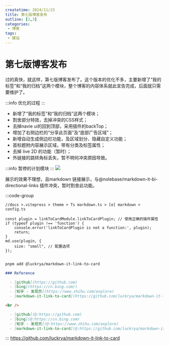 ```yaml
---
createtime: 2024/11/23
title: 第七版博客发布
outline: [2,3]
categories:
 - 博客
tags:
 - 建站
---
```


# 第七版博客发布

过的真快，就这样，第七版博客发布了。这个版本的优化不多，主要新增了“我的标签”和“我的归档”这两个模块，整个博客的内容体系就此宣告完成，后面就只需要维护了。

:::info
优化的过程
:::
- 新增了“我的标签”和“我的归档”这两个模块；
- 割舍部分特效，去掉冲突的CSS样式；
- 去掉navie ui的回到顶部，采用插件的backTop；
- 增加了右侧边栏的“分享此页面”及“底部广告区域”；
- 新增自动生成侧边栏功能，及区域划分、隐藏自定义功能；
- 首标题附内容展示区域，带有分类及标签属性；
- 去掉 live 2D 的功能（暂时）；
- 外链接的跳转角标丢失，暂不明何冲突原因导致。

:::info
暂停的计划模块
:::
<img src="https://gitee.com/zhangjunjiee/article-images/raw/master/images/202411232253410.png"/>

展示的效果不理想，且markdown 链接展示，与@nolebase/markdown-it-bi-directional-links 插件冲突，暂时割舍此功能。

:::code-group
```vue
//docs >.vitepress > theme > Ts markdown.ts > [e] markdown >  config.ts

const plugin = linkToCardModule.linkToCardPlugin; // 使用正确的插件属性
if (typeof plugin !== 'function') {
    console.error('linkToCardPlugin is not a function:', plugin);
    return;
}
md.use(plugin, {
    size: "small", // 配置选项
});   
    
```

```sh [pnpm]
pnpm add @luckrya/markdown-it-link-to-card
```

```markdown
### Reference

  - [github](https://github.com)
  - [bing](https://cn.bing.com/)
  - [知乎 - 发现页](https://www.zhihu.com/explore)
  - [markdown-it-link-to-card](https://github.com/luckrya/markdown-it-link-to-card)

<br />

  - [github](@:https://github.com)
  - [bing](@:https://cn.bing.com)
  - [知乎 - 发现页](@:https://www.zhihu.com/explore)
  - [markdown-it-link-to-card](@:https://github.com/luckrya/markdown-it-link-to-card)
```

:::
https://github.com/luckrya/markdown-it-link-to-card